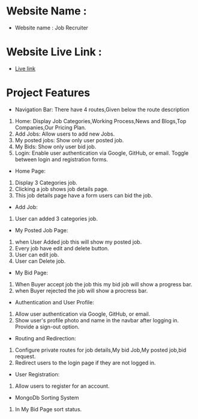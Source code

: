 # Website Name :
- Website name : Job Recruiter
# Website Live Link : 
- [Live link](https://job-recruiter-assignment.web.app/)


# Project Features

- Navigation Bar:
There have 4 routes,Given below the route description
1) Home: Display Job Categories,Working Process,News and Blogs,Top Companies,Our Pricing Plan.
2) Add Jobs: Allow users to add new Jobs.
3) My posted jobs: Show only user posted job.
4) My Bids: Show only user bid job.
5) Login: Enable user authentication via Google, GitHub, or email. Toggle between login and registration forms.

- Home Page:
1) Display 3 Categories job.
2) Clicking a job shows job details page.
3) This job details page have a form users can bid the job.

- Add Job:
1) User can added 3 categories job.


- My Posted Job Page:
1) when User Added job this will show my posted job.
2) Every job have edit and delete button.
3) User can edit job.
4) User can Delete job.

- My Bid Page:
1) When Buyer accept job the job this my bid job will show a progress bar.
2) when Buyer rejected the job will show a procress bar.

- Authentication and User Profile:
1) Allow user authentication via Google, GitHub, or email.
2) Show user's profile photo and name in the navbar after logging in.
Provide a sign-out option.

- Routing and Redirection:
1) Configure private routes for job details,My bid Job,My posted job,bid request.
2) Redirect users to the login page if they are not logged in.

- User Registration:
1) Allow users to register for an account.

- MongoDb Sorting System
1) In My Bid Page sort status.